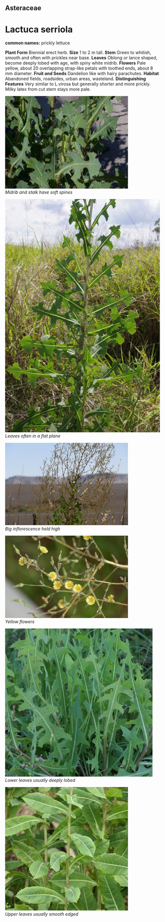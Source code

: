 ## Asteraceae
# Lactuca serriola
**common names:** prickly lettuce

**Plant Form** Biennial erect herb. **Size** 1 to 2 m tall. **Stem** Green to whitish, smooth and often with prickles near base. **Leaves** Oblong or lance shaped, become deeply lobed with age, with spiny white midrib. **Flowers** Pale yellow, about 20 overlapping strap-like petals with toothed ends, about 8 mm diameter. **Fruit and Seeds** Dandelion like with hairy parachutes. **Habitat** Abandoned fields, roadsides, urban areas, wasteland. **Distinguishing Features** Very similar to L.virosa but generally shorter and more prickly. Milky latex from cut stem stays more pale.


![Midrib and stalk have soft spines](19894_Lactuca-serriola10.jpg)  
 *Midrib and stalk have soft spines* 

![Leaves often in a flat plane](4872_IMGP6478.jpg)  
 *Leaves often in a flat plane* 

![Big inflorescence held high](11770_P6940934.jpg)  
 *Big inflorescence held high* 

![Yellow flowers](12796_P6960966.jpg)  
 *Yellow flowers* 

![Lower leaves usually deeply lobed](105857_P1266970.jpg)  
 *Lower leaves usually deeply lobed* 

![Upper leaves usually smooth edged](70326_P1022907.jpg)  
 *Upper leaves usually smooth edged* 

